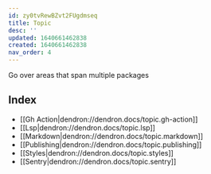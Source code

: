 ```yaml
---
id: zy0tvRewBZvt2FUgdmseq
title: Topic
desc: ''
updated: 1640661462838
created: 1640661462838
nav_order: 4
---
```


Go over areas that span multiple packages


## Index
- [[Gh Action|dendron://dendron.docs/topic.gh-action]]
- [[Lsp|dendron://dendron.docs/topic.lsp]]
- [[Markdown|dendron://dendron.docs/topic.markdown]]
- [[Publishing|dendron://dendron.docs/topic.publishing]]
- [[Styles|dendron://dendron.docs/topic.styles]]
- [[Sentry|dendron://dendron.docs/topic.sentry]]